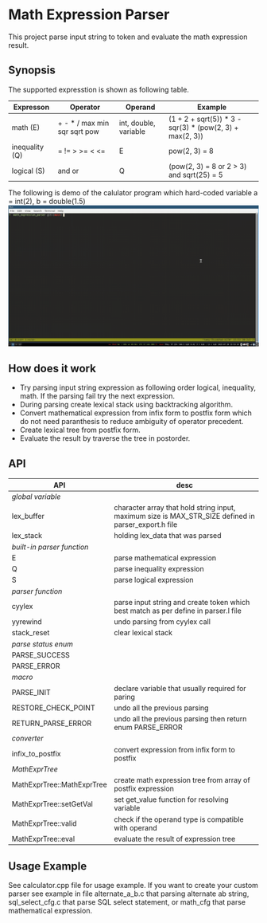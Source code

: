 # Math Expression Parser

This project parse input string to token and evaluate the math expression result.

## Synopsis

The supported expresstion is shown as following table.

| Expresson      | Operator                      | Operand               | Example                                                    |
| -------------- | ----------------------------- | --------------------- | ---------------------------------------------------------- |
| math (E)       | + - \* / max min sqr sqrt pow | int, double, variable | (1 + 2 + sqrt(5)) \* 3 - sqr(3) \* (pow(2, 3) + max(2, 3)) |
| inequality (Q) | = != > >= < <=                | E                     | pow(2, 3) = 8                                              |
| logical (S)    | and or                        | Q                     | (pow(2, 3) = 8 or 2 > 3) and sqrt(25) = 5                  |

The following is demo of the calulator program which hard-coded variable a = int(2), b = double(1.5)
![demo](./imgs/math_expr_demo.gif)

## How does it work

- Try parsing input string expression as following order logical, inequality, math. If the parsing fail try the next expression.
- During parsing create lexical stack using backtracking algorithm.
- Convert mathematical expression from infix form to postfix form which do not need paranthesis to reduce ambiguity of operator precedent.
- Create lexical tree from postfix form.
- Evaluate the result by traverse the tree in postorder.

## API

| API                        | desc                                                                                                 |
| -------------------------- | ---------------------------------------------------------------------------------------------------- |
| _global variable_          |                                                                                                      |
| lex_buffer                 | character array that hold string input, maximum size is MAX_STR_SIZE defined in parser_export.h file |
| lex_stack                  | holding lex_data that was parsed                                                                     |
| _built-in parser function_ |                                                                                                      |
| E                          | parse mathematical expression                                                                        |
| Q                          | parse inequality expression                                                                          |
| S                          | parse logical expression                                                                             |
| _parser function_          |                                                                                                      |
| cyylex                     | parse input string and create token which best match as per define in parser.l file                  |
| yyrewind                   | undo parsing from cyylex call                                                                        |
| stack_reset                | clear lexical stack                                                                                  |
| _parse status enum_        |                                                                                                      |
| PARSE_SUCCESS              |                                                                                                      |
| PARSE_ERROR                |                                                                                                      |
| _macro_                    |                                                                                                      |
| PARSE_INIT                 | declare variable that usually required for paring                                                    |
| RESTORE_CHECK_POINT        | undo all the previous parsing                                                                        |
| RETURN_PARSE_ERROR         | undo all the previous parsing then return enum PARSE_ERROR                                           |
| _converter_                |                                                                                                      |
| infix_to_postfix           | convert expression from infix form to postfix                                                        |
| _MathExprTree_             |                                                                                                      |
| MathExprTree::MathExprTree | create math expression tree from array of postfix expression                                         |
| MathExprTree::setGetVal    | set get_value function for resolving variable                                                        |
| MathExprTree::valid        | check if the operand type is compatible with operand                                                 |
| MathExprTree::eval         | evaluate the result of expression tree                                                               |

## Usage Example

See calculator.cpp file for usage example. If you want to create your custom parser see example in file alternate_a_b.c that parsing alternate ab string, sql_select_cfg.c that parse SQL select statement, or math_cfg that parse mathematical expression.
